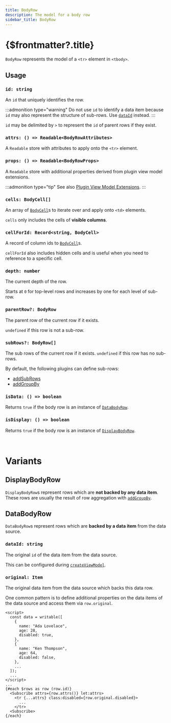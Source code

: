 ```yaml
---
title: BodyRow
description: The model for a body row
sidebar_title: BodyRow
---
```


<script>
  import { useHljs } from '$lib/utils/useHljs';
  useHljs('ts');
</script>

# {$frontmatter?.title}

`BodyRow` represents the model of a `<tr>` element in `<tbody>`.

## Usage

### `id: string`

An `id` that uniquely identifies the row.

:::admonition type="warning"
Do not use `id` to identify a data item because `id` may also represent the structure of sub-rows. Use [`dataId`](#dataid-string) instead.
:::

`id` may be delimited by `>` to represent the `id` of parent rows if they exist.

### `attrs: () => Readable<BodyRowAttributes>`

A `Readable` store with attributes to apply onto the `<tr>` element.

### `props: () => Readable<BodyRowProps>`

A `Readable` store with additional properties derived from plugin view model extensions.

:::admonition type="tip"
See also [Plugin View Model Extensions](../plugins/overview#connecting-plugins-to-markup).
:::

### `cells: BodyCell[]`

An array of [`BodyCell`](./body-cell.md)s to iterate over and apply onto `<td>` elements.

`cells` only includes the cells of **visible columns**.

### `cellForId: Record<string, BodyCell>`

A record of column ids to [`BodyCell`](./body-cell.md)s.

`cellForId` also includes hidden cells and is useful when you need to reference to a specific cell.

### `depth: number`

The current depth of the row.

Starts at `0` for top-level rows and increases by one for each level of sub-row.

### `parentRow?: BodyRow`

The parent row of the current row if it exists.

`undefined` if this row is not a sub-row.

### `subRows?: BodyRow[]`

The sub rows of the current row if it exists. `undefined` if this row has no sub-rows.

By default, the following plugins can define sub-rows:

- [addSubRows](../../plugins/add-sub-rows.md)
- [addGroupBy](../../plugins/add-group-by.md)

### `isData: () => boolean`

Returns `true` if the body row is an instance of [`DataBodyRow`](#databodyrow).

### `isDisplay: () => boolean`

Returns `true` if the body row is an instance of [`DisplayBodyRow`](#displaybodyrow).

<br/>

# Variants

## DisplayBodyRow

`DisplayBodyRow`s represent rows which are **not backed by any data item**. These rows are usually the result of row aggregation with [`addGroupBy`](../plugins/add-group-by.md).

## DataBodyRow

`DataBodyRow`s represent rows which are **backed by a data item** from the data source.

### `dataId: string`

The original `id` of the data item from the data source.

This can be configured during [`createViewModel`](./create-view-model.md#options-rowdataid-item-index-string).

### `original: Item`

The original data item from the data source which backs this data row.

One common pattern is to define additional properties on the data items of the data source and access them via `row.original`.

```svelte
<script>
  const data = writable([
    {
      name: "Ada Lovelace",
      age: 28,
      disabled: true,
    },
    {
      name: "Ken Thompson",
      age: 64,
      disabled: false,
    },
    ...
  ]);
  ...
</script>
...
{#each $rows as row (row.id)}
  <Subscribe attrs={row.attrs()} let:attrs>
    <tr {...attrs} class:disabled={row.original.disabled}>
      ...
    </tr>
  <Subscribe>
{/each}
```
